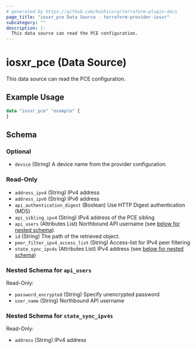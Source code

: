 ```yaml
---
# generated by https://github.com/hashicorp/terraform-plugin-docs
page_title: "iosxr_pce Data Source - terraform-provider-iosxr"
subcategory: ""
description: |-
  This data source can read the PCE configuration.
---
```


# iosxr_pce (Data Source)

This data source can read the PCE configuration.

## Example Usage

```terraform
data "iosxr_pce" "example" {
}
```

<!-- schema generated by tfplugindocs -->
## Schema

### Optional

- `device` (String) A device name from the provider configuration.

### Read-Only

- `address_ipv4` (String) IPv4 address
- `address_ipv6` (String) IPv6 address
- `api_authentication_digest` (Boolean) Use HTTP Digest authentication (MD5)
- `api_sibling_ipv4` (String) IPv4 address of the PCE sibling
- `api_users` (Attributes List) Northbound API username (see [below for nested schema](#nestedatt--api_users))
- `id` (String) The path of the retrieved object.
- `peer_filter_ipv4_access_list` (String) Access-list for IPv4 peer filtering
- `state_sync_ipv4s` (Attributes List) IPv4 address (see [below for nested schema](#nestedatt--state_sync_ipv4s))

<a id="nestedatt--api_users"></a>
### Nested Schema for `api_users`

Read-Only:

- `password_encrypted` (String) Specify unencrypted password
- `user_name` (String) Northbound API username


<a id="nestedatt--state_sync_ipv4s"></a>
### Nested Schema for `state_sync_ipv4s`

Read-Only:

- `address` (String) IPv4 address
